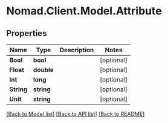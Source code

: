 # Nomad.Client.Model.Attribute

## Properties

Name | Type | Description | Notes
------------ | ------------- | ------------- | -------------
**Bool** | **bool** |  | [optional] 
**Float** | **double** |  | [optional] 
**Int** | **long** |  | [optional] 
**String** | **string** |  | [optional] 
**Unit** | **string** |  | [optional] 

[[Back to Model list]](../README.md#documentation-for-models) [[Back to API list]](../README.md#documentation-for-api-endpoints) [[Back to README]](../README.md)

